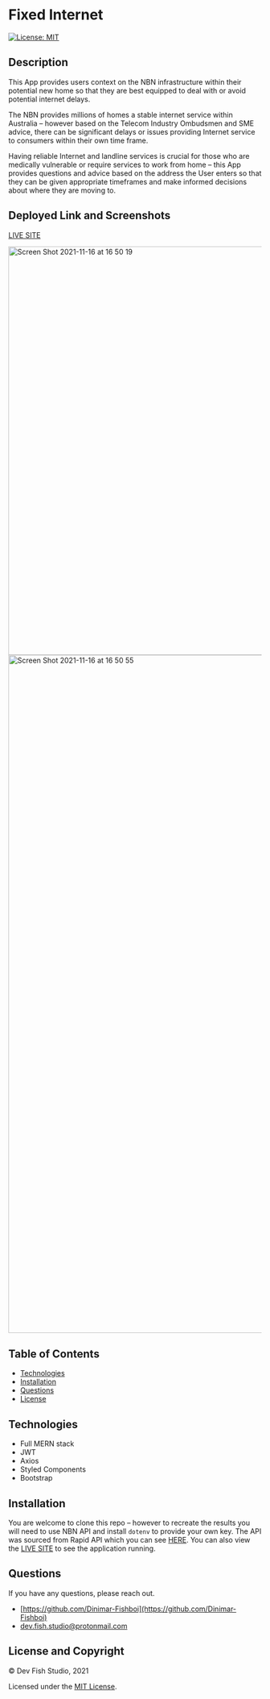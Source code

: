 # Fixed Internet

[![License: MIT](https://img.shields.io/badge/License-MIT-yellow.svg)](https://opensource.org/licenses/MIT)

## Description

This App provides users context on the NBN infrastructure within their potential new home so that they are best equipped to deal with or avoid potential internet delays.

The NBN provides millions of homes a stable internet service within Australia – however based on the Telecom Industry Ombudsmen and SME advice, there can be significant delays or issues providing Internet service to consumers within their own time frame.

Having reliable Internet and landline services is crucial for those who are medically vulnerable or require services to work from home – this App provides questions and advice based on the address the User enters so that they can be given appropriate timeframes and make informed decisions about where they are moving to.

## Deployed Link and Screenshots

[LIVE SITE](https://fixed-internet.herokuapp.com/)

<img width="811" alt="Screen Shot 2021-11-16 at 16 50 19" src="https://user-images.githubusercontent.com/83541287/141935624-a4e8365f-8268-4594-a62d-9ccc7b9d103c.png">

<img width="1346" alt="Screen Shot 2021-11-16 at 16 50 55" src="https://user-images.githubusercontent.com/83541287/141935696-a5af702a-0a62-4d3f-a955-b7c4a07bc155.png">

## Table of Contents 
- [Technologies](#technologies)
- [Installation](#installation)
- [Questions](#questions)
- [License](#license-and-copyright)

## Technologies

- Full MERN stack
- JWT
- Axios
- Styled Components
- Bootstrap

## Installation

You are welcome to clone this repo – however to recreate the results you will need to use NBN API and install ```dotenv``` to provide your own key. The API was sourced from Rapid API which you can see [HERE](https://rapidapi.com/api-endpoints/api/nbnco-address-check/). You can also view the [LIVE SITE](https://fixed-internet.herokuapp.com/) to see the application running.

## Questions

If you have any questions, please reach out.

- [https://github.com/Dinimar-Fishboi](https://github.com/Dinimar-Fishboi)
- [dev.fish.studio@protonmail.com ](#dev.fish.studio@protonmail.com )

## License and Copyright

 © Dev Fish Studio, 2021

Licensed under the [MIT License](LICENSE).

